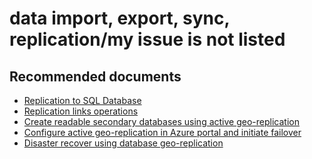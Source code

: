 <properties
	pageTitle="data import, export, sync, replication/my issue is not listed"
	description="data import, export, sync, replication/my issue is not listed"
	service="microsoft.sql"
	resource="servers"
	authors="emlisa"
	displayOrder=""
	selfHelpType="generic"
	supportTopicIds="32630442"
	productPesIds="13491"
	cloudEnvironments="public"
/>

# data import, export, sync, replication/my issue is not listed
## **Recommended documents**
* [Replication to SQL Database](https://docs.microsoft.com/azure/sql-database/replication-to-sql-database/)<br>
* [Replication links operations](https://docs.microsoft.com/rest/api/sql/replicationlinks/)<br>
* [Create readable secondary databases using active geo-replication](https://docs.microsoft.com/azure/sql-database/sql-database-active-geo-replication/)<br>
* [Configure active geo-replication in Azure portal and initiate failover](https://docs.microsoft.com/azure/sql-database/sql-database-active-geo-replication-portal/)<br>
* [Disaster recover using database geo-replication](https://docs.microsoft.com/azure/sql-database/saas-dbpertenant-dr-geo-replication/)